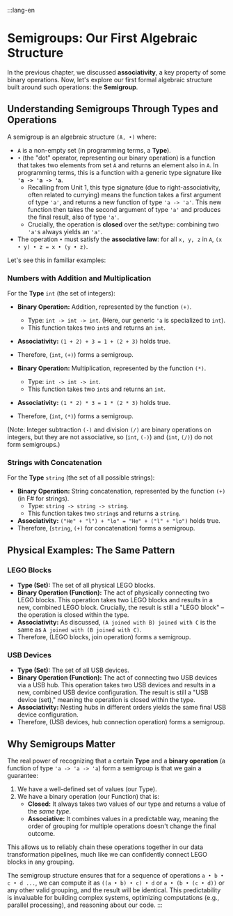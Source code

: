 :::lang-en

# Semigroups: Our First Algebraic Structure

In the previous chapter, we discussed **associativity**, a key property of some binary operations. Now, let's explore our first formal algebraic structure built around such operations: the **Semigroup**.

## Understanding Semigroups Through Types and Operations

A semigroup is an algebraic structure `(A, •)` where:

*   `A` is a non-empty set (in programming terms, a **Type**).
*   `•` (the "dot" operator, representing our binary operation) is a function that takes two elements from set `A` and returns an element also in `A`. In programming terms, this is a function with a generic type signature like **`'a -> 'a -> 'a`**.
    *   Recalling from Unit 1, this type signature (due to right-associativity, often related to currying) means the function takes a first argument of type `'a'`, and returns a new function of type `'a -> 'a'`. This new function then takes the second argument of type `'a'` and produces the final result, also of type `'a'`.
    *   Crucially, the operation is **closed** over the set/type: combining two `'a'`s always yields an `'a'`.
*   The operation `•` must satisfy the **associative law**: for all `x, y, z` in `A`, `(x • y) • z = x • (y • z)`.

Let's see this in familiar examples:

### Numbers with Addition and Multiplication

For the **Type** `int` (the set of integers):

*   **Binary Operation:** Addition, represented by the function `(+)`.
    *   Type: `int -> int -> int`. (Here, our generic `'a` is specialized to `int`).
    *   This function takes two `int`s and returns an `int`.
*   **Associativity:** `(1 + 2) + 3 = 1 + (2 + 3)` holds true.
*   Therefore, (`int`, `(+)`) forms a semigroup.

*   **Binary Operation:** Multiplication, represented by the function `(*)`.
    *   Type: `int -> int -> int`.
    *   This function takes two `int`s and returns an `int`.
*   **Associativity:** `(1 * 2) * 3 = 1 * (2 * 3)` holds true.
*   Therefore, (`int`, `(*)`) forms a semigroup.

(Note: Integer subtraction `(-)` and division `(/)` are binary operations on integers, but they are not associative, so (`int`, `(-)`) and (`int`, `(/)`) do not form semigroups.)

### Strings with Concatenation

For the **Type** `string` (the set of all possible strings):

*   **Binary Operation:** String concatenation, represented by the function `(+)` (in F# for strings).
    *   Type: `string -> string -> string`.
    *   This function takes two `string`s and returns a `string`.
*   **Associativity:** `("He" + "l") + "lo" = "He" + ("l" + "lo")` holds true.
*   Therefore, (`string`, `(+)` for concatenation) forms a semigroup.

## Physical Examples: The Same Pattern

### LEGO Blocks

*   **Type (Set):** The set of all physical LEGO blocks.
*   **Binary Operation (Function):** The act of physically connecting two LEGO blocks. This operation takes two LEGO blocks and results in a new, combined LEGO block. Crucially, the result is still a "LEGO block" – the operation is closed within the type.
*   **Associativity:** As discussed, `(A joined with B) joined with C` is the same as `A joined with (B joined with C)`.
*   Therefore, (LEGO blocks, join operation) forms a semigroup.

### USB Devices

-   **Type (Set):** The set of all USB devices.
-   **Binary Operation (Function):** The act of connecting two USB devices via a USB hub. This operation takes two USB devices and results in a new, combined USB device configuration. The result is still a "USB device (set)," meaning the operation is closed within the type.
-   **Associativity:** Nesting hubs in different orders yields the same final USB device configuration.
-   Therefore, (USB devices, hub connection operation) forms a semigroup.

## Why Semigroups Matter

The real power of recognizing that a certain **Type** and a **binary operation** (a function of type `'a -> 'a -> 'a`) form a semigroup is that we gain a guarantee:

1.  We have a well-defined set of values (our Type).
2.  We have a binary operation (our Function) that is:
    *   **Closed:** It always takes two values of our type and returns a value of the *same type*.
    *   **Associative:** It combines values in a predictable way, meaning the order of grouping for multiple operations doesn't change the final outcome.

This allows us to reliably chain these operations together in our data transformation pipelines, much like we can confidently connect LEGO blocks in any grouping.

The semigroup structure ensures that for a sequence of operations `a • b • c • d ...`, we can compute it as `((a • b) • c) • d` or `a • (b • (c • d))` or any other valid grouping, and the result will be identical. This predictability is invaluable for building complex systems, optimizing computations (e.g., parallel processing), and reasoning about our code.
:::